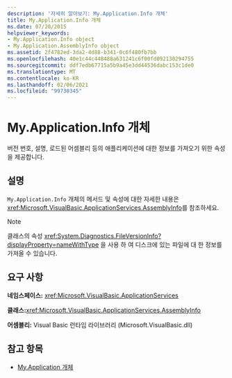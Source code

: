 ```yaml
---
description: '자세히 알아보기: My.Application.Info 개체'
title: My.Application.Info 개체
ms.date: 07/20/2015
helpviewer_keywords:
- My.Application.Info object
- My.Application.AssemblyInfo object
ms.assetid: 2f4782ed-3da2-4d88-b341-0c6f480fb7bb
ms.openlocfilehash: 40e1c44c448488a631241c6f00fd092130294755
ms.sourcegitcommit: ddf7edb67715a5b9a45e3dd44536dabc153c1de0
ms.translationtype: MT
ms.contentlocale: ko-KR
ms.lasthandoff: 02/06/2021
ms.locfileid: "99730345"
---
```

# <a name="myapplicationinfo-object"></a>My.Application.Info 개체

버전 번호, 설명, 로드된 어셈블리 등의 애플리케이션에 대한 정보를 가져오기 위한 속성을 제공합니다.  
  
## <a name="remarks"></a>설명  

 `My.Application.Info` 개체의 메서드 및 속성에 대한 자세한 내용은 <xref:Microsoft.VisualBasic.ApplicationServices.AssemblyInfo>를 참조하세요.  
  
> [!NOTE]
> 클래스의 속성 <xref:System.Diagnostics.FileVersionInfo?displayProperty=nameWithType> 을 사용 하 여 디스크에 있는 파일에 대 한 정보를 가져올 수 있습니다.  
  
## <a name="requirements"></a>요구 사항  

 **네임스페이스:** <xref:Microsoft.VisualBasic.ApplicationServices>  
  
 **클래스:**<xref:Microsoft.VisualBasic.ApplicationServices.AssemblyInfo>  
  
 **어셈블리:** Visual Basic 런타임 라이브러리 (Microsoft.VisualBasic.dll)  
  
## <a name="see-also"></a>참고 항목

- [My.Application 개체](my-application-object.md)
